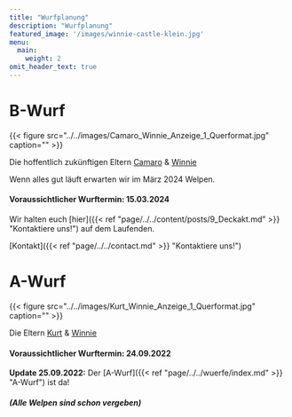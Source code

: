 ```yaml
---
title: "Wurfplanung"
description: "Wurfplanung"
featured_image: '/images/winnie-castle-klein.jpg'
menu:
  main:
    weight: 2
omit_header_text: true
---
```


# B-Wurf

{{< figure src="../../images/Camaro_Winnie_Anzeige_1_Querformat.jpg" caption="" >}}  

Die hoffentlich zukünftigen Eltern [Camaro](https://de.working-dog.com/dogs-details/7478865/Camaro-von-der-Bleichstrasse) & [Winnie](https://de.working-dog.com/dogs-details/7324943/Winnie-von-der-Bleichstrasse)

Wenn alles gut läuft erwarten wir im März 2024 Welpen.  

#### Voraussichtlicher Wurftermin: 15.03.2024  

Wir halten euch [hier]({{< ref "page/../../content/posts/9_Deckakt.md" >}} "Kontaktiere uns!") auf dem Laufenden.  

[Kontakt]({{< ref "page/../../contact.md" >}} "Kontaktiere uns!")

# A-Wurf

{{< figure src="../../images/Kurt_Winnie_Anzeige_1_Querformat.jpg" caption="" >}}  

Die Eltern [Kurt](https://de.working-dog.com/dogs-details/6743917/Kurt-von-den-Ellwanger-Bergen) & [Winnie](https://de.working-dog.com/dogs-details/7324943/Winnie-von-der-Bleichstrasse)

#### Voraussichtlicher Wurftermin: 24.09.2022

**Update 25.09.2022:** Der [A-Wurf]({{< ref "page/../../wuerfe/index.md" >}} "A-Wurf") ist da! 

#### *(Alle Welpen sind schon vergeben)*




